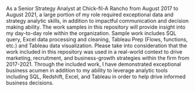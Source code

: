 As a Senior Strategy Analyst at Chick-fil-A Rancho from August 2017 to August 2021, a large portion of my role required exceptional data and strategy analytic skills, in addition to impactful communication and decision making ability. The work samples in this repository will provide insight into my day-to-day role within the organization. Sample work includes SQL query, Excel data processing and cleaning, Tableau Prep (Flows, functions, etc.) and Tableau data visualization. Please take into consideration that the work included in this repository was used in a real-world context to drive marketing, recruitment, and business-growth strategies within the firm from 2017-2021. Through the included work, I have demonstrated exceptional business acumen in addition to my ability to leverage analytic tools including SQL, Redshift, Excel, and Tableau in order to help drive informed business decisions. 

